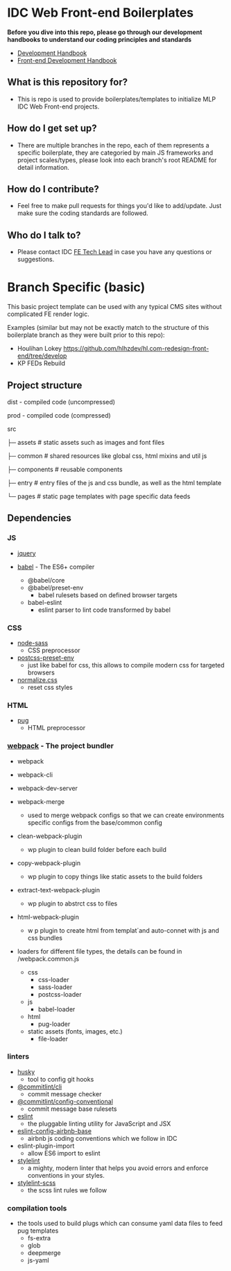 # IDC Web Front-end Boilerplates
**Before you dive into this repo, please go through our development handbooks to understand our coding principles and standards**
* [Development Handbook](https://loweproferotech.atlassian.net/wiki/spaces/BTS/pages/763461856/Development+Handbook)
* [Front-end Development Handbook](https://loweproferotech.atlassian.net/wiki/spaces/BTS/pages/791183452/FE+Development+Handbook)
  
## What is this repository for?
* This is repo is used to provide boilerplates/templates to initialize MLP IDC Web Front-end projects.

## How do I get set up?
* There are multiple branches in the repo, each of them represents a specific boilerplate, they are categoried by main JS frameworks and project scales/types, please look into each branch's root README for detail information.

## How do I contribute?
* Feel free to make pull requests for things you'd like to add/update. Just make sure the coding standards are followed.

## Who do I talk to?
* Please contact IDC [FE Tech Lead](mailto:ray.xie@mullenloweprofero.com) in case you have any questions or suggestions.

# Branch Specific (basic)

This basic project template can be used with any typical CMS sites without complicated FE render logic.

Examples (similar but may not be exactly match to the structure of this boilerplate branch as they were built prior to this repo):

* Houlihan Lokey https://github.com/hlhzdev/hl.com-redesign-front-end/tree/develop
* KP FEDs Rebuild

## Project structure
dist - compiled code (uncompressed)

prod - compiled code (compressed)

src

├─ assets # static assets such as images and font files

├─ common # shared resources like global css, html mixins and util js

├─ components # reusable components

├─ entry # entry files of the js and css bundle, as well as the html template

└─ pages # static page templates with page specific data feeds

## Dependencies

### JS
* [jquery](https://jquery.com/)

* [babel](https://babeljs.io/) - The ES6+ compiler
    * @babel/core 
    * @babel/preset-env 
        * babel rulesets based on defined browser targets
    * babel-eslint 
        * eslint parser to lint code transformed by babel

### CSS
* [node-sass](https://sass-lang.com/)
    * CSS preprocessor
* [postcss-preset-env](https://preset-env.cssdb.org/)
    * just like babel for css, this allows to compile modern css for targeted browsers
* [normalize.css](https://necolas.github.io/normalize.css/)
    * reset css styles

### HTML
* [pug](https://pugjs.org/api/getting-started.html)
  * HTML preprocessor

### [webpack](https://webpack.js.org/) - The project bundler
* webpack
* webpack-cli
* webpack-dev-server
* webpack-merge
    * used to merge webpack configs so that we can create environments specific configs from the base/common config

* clean-webpack-plugin
    * wp plugin to clean build folder before each build
* copy-webpack-plugin 
    * wp plugin to copy things like static assets to the build folders
* extract-text-webpack-plugin
    * wp plugin to abstrct css to files
* html-webpack-plugin
  * w p plugin to create html from templat´and auto-connet with js and css bundles
* loaders for different file types, the details can be found in /webpack.common.js
    * css
        * css-loader
        * sass-loader
        * postcss-loader
    * js
        * babel-loader
    * html
        * pug-loader
    * static assets (fonts, images, etc.)
        * file-loader


### linters
* [husky](https://github.com/typicode/husky)
    * tool to config git hooks
* [@commitlint/cli](https://conventional-changelog.github.io/commitlint/#/)
    * commit message checker
* [@commitlint/config-conventional](https://www.conventionalcommits.org/en/v1.0.0-beta.2/)
    * commit message base rulesets
* [eslint](https://eslint.org/)
    * the pluggable linting utility for JavaScript and JSX
* [eslint-config-airbnb-base](https://github.com/airbnb/javascript) 
    * airbnb js coding conventions which we follow in IDC
* eslint-plugin-import
    * allow ES6 import to eslint
* [stylelint](https://stylelint.io/)
    * a mighty, modern linter that helps you avoid errors and enforce conventions in your styles.
* [stylelint-scss](https://github.com/kristerkari/stylelint-scss)
    * the scss lint rules we follow


### compilation tools
* the tools used to build plugs which can consume yaml data files to feed pug templates
    * fs-extra
    * glob
    * deepmerge
    * js-yaml